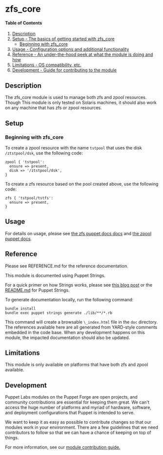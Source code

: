 
# zfs_core

#### Table of Contents

1. [Description](#description)
2. [Setup - The basics of getting started with zfs_core](#setup)
    * [Beginning with zfs_core](#beginning-with-zfs_core)
3. [Usage - Configuration options and additional functionality](#usage)
4. [Reference - An under-the-hood peek at what the module is doing and how](#reference)
5. [Limitations - OS compatibility, etc.](#limitations)
6. [Development - Guide for contributing to the module](#development)

## Description

The zfs_core module is used to manage both zfs and zpool resources. Though This
module is only tested on Solaris machines, it should also work on any machine
that has zfs or zpool resources.

## Setup

### Beginning with zfs_core

To create a zpool resource with the name `tstpool` that uses the disk `/ztstpool/dsk`, use the following code:
```
zpool { 'tstpool':
  ensure => present,
  disk => '/ztstpool/dsk',
}
```
To create a zfs resource based on the pool created above, use the following code:
```
zfs { 'tstpool/tstfs':
  ensure => present,
}
```

## Usage

For details on usage, please see [the zfs puppet docs docs](https://puppet.com/docs/puppet/latest/types/zfs.html) and [the zpool puppet docs](https://puppet.com/docs/puppet/latest/types/zpool.html).

## Reference

Please see REFERENCE.md for the reference documentation.

This module is documented using Puppet Strings.

For a quick primer on how Strings works, please see [this blog post](https://puppet.com/blog/using-puppet-strings-generate-great-documentation-puppet-modules) or the [README.md](https://github.com/puppetlabs/puppet-strings/blob/master/README.md) for Puppet Strings.

To generate documentation locally, run the following command:
```
bundle install
bundle exec puppet strings generate ./lib/**/*.rb
```
This command will create a browsable `\_index.html` file in the `doc` directory. The references available here are all generated from YARD-style comments embedded in the code base. When any development happens on this module, the impacted documentation should also be updated.

## Limitations

This module is only available on platforms that have both zfs and zpool available.

## Development

Puppet Labs modules on the Puppet Forge are open projects, and community contributions are essential for keeping them great. We can't access the huge number of platforms and myriad of hardware, software, and deployment configurations that Puppet is intended to serve.

We want to keep it as easy as possible to contribute changes so that our modules work in your environment. There are a few guidelines that we need contributors to follow so that we can have a chance of keeping on top of things.

For more information, see our [module contribution guide.](https://docs.puppetlabs.com/forge/contributing.html)
